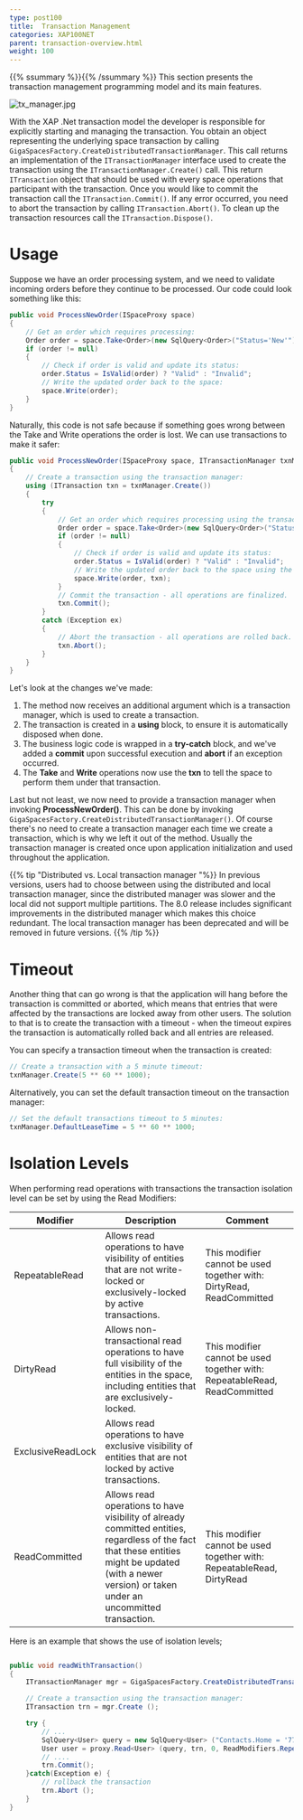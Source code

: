 ```yaml
---
type: post100
title:  Transaction Management
categories: XAP100NET
parent: transaction-overview.html
weight: 100
---
```




{{% ssummary %}}{{% /ssummary %}}
This section presents the transaction management programming model and its main features.

![tx_manager.jpg](/attachment_files/tx_manager.jpg)

With the XAP .Net transaction model the developer is responsible for explicitly starting and managing the transaction. You obtain an object representing the underlying space transaction by calling `GigaSpacesFactory.CreateDistributedTransactionManager`.  This call returns an implementation of the `ITransactionManager` interface used to create the transaction using the `ITransactionManager.Create()` call. This return `ITransaction` object that should be used with every space operations that participant with the transaction. Once you would like to commit the transaction call the `ITransaction.Commit()`.
If any error occurred, you need to abort the transaction by calling `ITransaction.Abort()`. To clean up the transaction resources call the `ITransaction.Dispose()`.

# Usage

Suppose we have an order processing system, and we need to validate incoming orders before they continue to be processed. Our code could look something like this:


```csharp
public void ProcessNewOrder(ISpaceProxy space)
{
    // Get an order which requires processing:
    Order order = space.Take<Order>(new SqlQuery<Order>("Status='New'"));
    if (order != null)
    {
        // Check if order is valid and update its status:
        order.Status = IsValid(order) ? "Valid" : "Invalid";
        // Write the updated order back to the space:
        space.Write(order);
    }
}
```

Naturally, this code is not safe because if something goes wrong between the Take and Write operations the order is lost. We can use transactions to make it safer:


```csharp
public void ProcessNewOrder(ISpaceProxy space, ITransactionManager txnManager)
{
    // Create a transaction using the transaction manager:
    using (ITransaction txn = txnManager.Create())
    {
        try
        {
            // Get an order which requires processing using the transaction:
            Order order = space.Take<Order>(new SqlQuery<Order>("Status='New'"), txn);
            if (order != null)
            {
                // Check if order is valid and update its status:
                order.Status = IsValid(order) ? "Valid" : "Invalid";
                // Write the updated order back to the space using the transaction:
                space.Write(order, txn);
            }
            // Commit the transaction - all operations are finalized.
            txn.Commit();
        }
        catch (Exception ex)
        {
            // Abort the transaction - all operations are rolled back.
            txn.Abort();
        }
    }
}
```

Let's look at the changes we've made:

1. The method now receives an additional argument which is a transaction manager, which is used to create a transaction.
2. The transaction is created in a **using** block, to ensure it is automatically disposed when done.
3. The business logic code is wrapped in a **try-catch** block, and we've added a **commit** upon successful execution and **abort** if an exception occurred.
4. The **Take** and **Write** operations now use the **txn** to tell the space to perform them under that transaction.

Last but not least, we now need to provide a transaction manager when invoking **ProcessNewOrder()**. This can be done by invoking `GigaSpacesFactory.CreateDistributedTransactionManager()`. Of course there's no need to create a transaction manager each time we create a transaction, which is why we left it out of the method. Usually the transaction manager is created once upon application initialization and used throughout the application.

{{% tip "Distributed vs. Local transaction manager "%}}
In previous versions, users had to choose between using the distributed and local transaction manager, since the distributed manager was slower and the local did not support multiple partitions. The 8.0 release includes significant improvements in the distributed manager which makes this choice redundant. The local transaction manager has been deprecated and will be removed in future versions.
{{% /tip %}}

# Timeout

Another thing that can go wrong is that the application will hang before the transaction is committed or aborted, which means that entries that were affected by the transactions are locked away from other users. The solution to that is to create the transaction with a timeout - when the timeout expires the transaction is automatically rolled back and all entries are released.

You can specify a transaction timeout when the transaction is created:


```csharp
// Create a transaction with a 5 minute timeout:
txnManager.Create(5 ** 60 ** 1000);
```

Alternatively, you can set the default transaction timeout on the transaction manager:


```csharp
// Set the default transactions timeout to 5 minutes:
txnManager.DefaultLeaseTime = 5 ** 60 ** 1000;
```

# Isolation Levels

When performing read operations with transactions the transaction isolation level can be set by using the  Read Modifiers:


| Modifier | Description | Comment |
|-----------|---------------------|-----|
|RepeatableRead | Allows read operations to have visibility of entities that are not write-locked or exclusively-locked by active transactions. | This modifier cannot be used together with: DirtyRead, ReadCommitted|
|DirtyRead | Allows non-transactional read operations to have full visibility of the entities in the space, including entities that are exclusively-locked. | This modifier cannot be used together with: RepeatableRead, ReadCommitted|
|ExclusiveReadLock | Allows read operations to have exclusive visibility of entities that are not locked by active transactions. |  |
|ReadCommitted | Allows read operations to have visibility of already committed entities, regardless of the fact that these entities might be updated (with a newer version) or taken under an uncommitted transaction. |This modifier cannot be used together with: RepeatableRead, DirtyRead

Here is an example that shows the use of isolation levels;


```csharp

public void readWithTransaction()
{
	ITransactionManager mgr = GigaSpacesFactory.CreateDistributedTransactionManager ();

	// Create a transaction using the transaction manager:
	ITransaction trn = mgr.Create ();

	try {
		// ...
		SqlQuery<User> query = new SqlQuery<User> ("Contacts.Home = '770-123-5555'");
		User user = proxy.Read<User> (query, trn, 0, ReadModifiers.RepeatableRead);
		// ....
		trn.Commit();
	}catch(Exception e) {
		// rollback the transaction
		trn.Abort ();
	}
}
```

